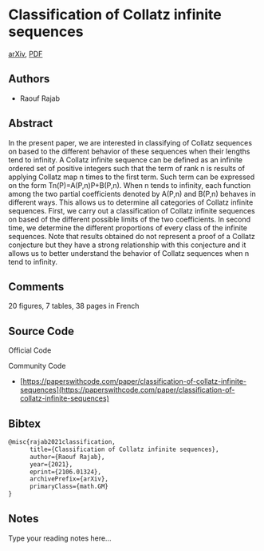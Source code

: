 
# Classification of Collatz infinite sequences

[arXiv](https://arxiv.org/abs/2106.01324), [PDF](https://arxiv.org/pdf/2106.01324.pdf)

## Authors

- Raouf Rajab

## Abstract

In the present paper, we are interested in classifying of Collatz sequences on based to the different behavior of these sequences when their lengths tend to infinity. A Collatz infinite sequence can be defined as an infinite ordered set of positive integers such that the term of rank n is results of applying Collatz map n times to the first term. Such term can be expressed on the form Tn(P)=A(P,n)P+B(P,n). When n tends to infinity, each function among the two partial coefficients denoted by A(P,n) and B(P,n) behaves in different ways. This allows us to determine all categories of Collatz infinite sequences. First, we carry out a classification of Collatz infinite sequences on based of the different possible limits of the two coefficients. In second time, we determine the different proportions of every class of the infinite sequences. Note that results obtained do not represent a proof of a Collatz conjecture but they have a strong relationship with this conjecture and it allows us to better understand the behavior of Collatz sequences when n tend to infinity.

## Comments

20 figures, 7 tables, 38 pages in French

## Source Code

Official Code



Community Code

- [https://paperswithcode.com/paper/classification-of-collatz-infinite-sequences](https://paperswithcode.com/paper/classification-of-collatz-infinite-sequences)

## Bibtex

```tex
@misc{rajab2021classification,
      title={Classification of Collatz infinite sequences}, 
      author={Raouf Rajab},
      year={2021},
      eprint={2106.01324},
      archivePrefix={arXiv},
      primaryClass={math.GM}
}
```

## Notes

Type your reading notes here...


